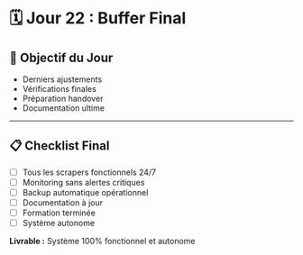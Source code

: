 # 🗓️ Jour 22 : Buffer Final

## 🎯 Objectif du Jour
- Derniers ajustements
- Vérifications finales
- Préparation handover
- Documentation ultime

---

## 📋 Checklist Final
- [ ] Tous les scrapers fonctionnels 24/7
- [ ] Monitoring sans alertes critiques
- [ ] Backup automatique opérationnel
- [ ] Documentation à jour
- [ ] Formation terminée
- [ ] Système autonome

**Livrable :** Système 100% fonctionnel et autonome
